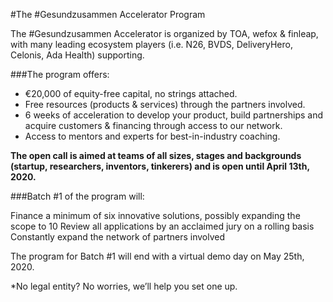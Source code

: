 #The #Gesundzusammen Accelerator Program

The #Gesundzusammen Accelerator is organized by TOA, wefox & finleap, with many leading ecosystem players (i.e. N26, BVDS, DeliveryHero, Celonis, Ada Health) supporting.

###The program offers:

- €20,000 of equity-free capital, no strings attached.
- Free resources (products & services) through the partners involved.
- 6 weeks of acceleration to develop your product, build partnerships and acquire customers & financing through access to our network.
- Access to mentors and experts for best-in-industry coaching.

**The open call is aimed at teams of all sizes, stages and backgrounds (startup, researchers, inventors, tinkerers) and is open until April 13th, 2020.**

###Batch #1 of the program will:

Finance a minimum of six innovative solutions, possibly expanding the scope to 10
Review all applications by an acclaimed jury on a rolling basis
Constantly expand the network of partners involved

The program for Batch #1 will end with a virtual demo day on May 25th, 2020.

*No legal entity? No worries, we’ll help you set one up.
